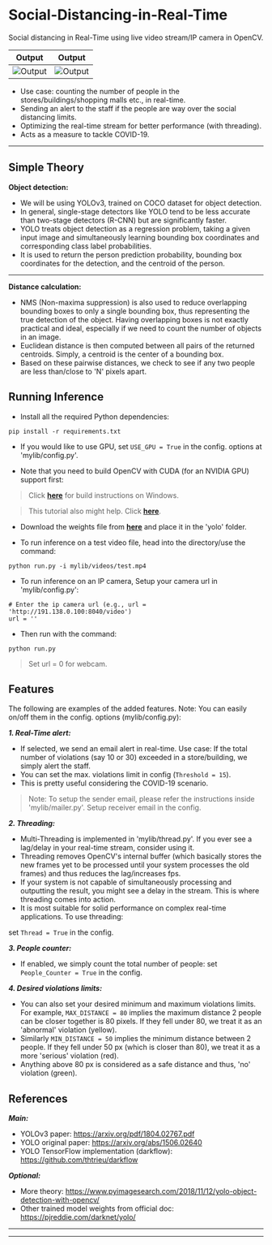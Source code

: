 # Social-Distancing-in-Real-Time
Social distancing in Real-Time using live video stream/IP camera in OpenCV.


Output       |  Output
:-------------------------:|:-------------------------:
![Output](mylib/videos/output.gif?raw=true "Output")  |  ![Output](mylib/videos/output1.gif?raw=true "Output")

- Use case: counting the number of people in the stores/buildings/shopping malls etc., in real-time.
- Sending an alert to the staff if the people are way over the social distancing limits.
- Optimizing the real-time stream for better performance (with threading).
- Acts as a measure to tackle COVID-19.

---

## Simple Theory
**Object detection:**
- We will be using YOLOv3, trained on COCO dataset for object detection.
- In general, single-stage detectors like YOLO tend to be less accurate than two-stage detectors (R-CNN) but are significantly faster.
- YOLO treats object detection as a regression problem, taking a given input image and simultaneously learning bounding box coordinates and corresponding class label probabilities.
- It is used to return the person prediction probability, bounding box coordinates for the detection, and the centroid of the person.

---
**Distance calculation:**
- NMS (Non-maxima suppression) is also used to reduce overlapping bounding boxes to only a single bounding box, thus representing the true detection of the object. Having overlapping boxes is not exactly practical and ideal, especially if we need to count the number of objects in an image.
- Euclidean distance is then computed between all pairs of the returned centroids. Simply, a centroid is the center of a bounding box.
- Based on these pairwise distances, we check to see if any two people are less than/close to 'N' pixels apart.

## Running Inference
- Install all the required Python dependencies:
```
pip install -r requirements.txt
```
- If you would like to use GPU, set ```USE_GPU = True``` in the config. options at 'mylib/config.py'.

- Note that you need to build OpenCV with CUDA (for an NVIDIA GPU) support first:

> Click [**here**](https://jamesbowley.co.uk/accelerate-opencv-4-2-0-build-with-cuda-and-python-bindings/) for build instructions on Windows.

> This tutorial also might help. Click [**here**](https://www.youtube.com/watch?v=TT3_dlPL4vo&list=WL&index=108&t=0s).

- Download the weights file from [**here**](https://drive.google.com/file/d/1O2zmGIIHLX8SGs24W7mjRyFKvE_CSY8n/view?usp=sharing) and place it in the 'yolo' folder.

- To run inference on a test video file, head into the directory/use the command:
```
python run.py -i mylib/videos/test.mp4
```
- To run inference on an IP camera, Setup your camera url in 'mylib/config.py':

```
# Enter the ip camera url (e.g., url = 'http://191.138.0.100:8040/video')
url = ''
```
- Then run with the command:

```
python run.py
```
> Set url = 0 for webcam.

## Features
The following are examples of the added features. Note: You can easily on/off them in the config. options (mylib/config.py):

***1. Real-Time alert:***
- If selected, we send an email alert in real-time. Use case: If the total number of violations (say 10 or 30) exceeded in a store/building, we simply alert the staff.
- You can set the max. violations limit in config (```Threshold = 15```).
- This is pretty useful considering the COVID-19 scenario.

> Note: To setup the sender email, please refer the instructions inside 'mylib/mailer.py'. Setup receiver email in the config.

***2. Threading:***
- Multi-Threading is implemented in 'mylib/thread.py'. If you ever see a lag/delay in your real-time stream, consider using it.
- Threading removes OpenCV's internal buffer (which basically stores the new frames yet to be processed until your system processes the old frames) and thus reduces the lag/increases fps.
- If your system is not capable of simultaneously processing and outputting the result, you might see a delay in the stream. This is where threading comes into action.
- It is most suitable for solid performance on complex real-time applications. To use threading:

set ```Thread = True``` in the config.

***3. People counter:***
- If enabled, we simply count the total number of people: set ```People_Counter = True``` in the config.

***4. Desired violations limits:***
- You can also set your desired minimum and maximum violations limits. For example, ```MAX_DISTANCE = 80``` implies the maximum distance 2 people can be closer together is 80 pixels. If they fell under 80, we treat it as an 'abnormal' violation (yellow).
- Similarly ```MIN_DISTANCE = 50``` implies the minimum distance between 2 people. If they fell under 50 px (which is closer than 80), we treat it as a more 'serious' violation (red).
- Anything above 80 px is considered as a safe distance and thus, 'no' violation (green).

## References
***Main:***
- YOLOv3 paper: https://arxiv.org/pdf/1804.02767.pdf
- YOLO original paper: https://arxiv.org/abs/1506.02640
- YOLO TensorFlow implementation (darkflow): https://github.com/thtrieu/darkflow

***Optional:***
- More theory: https://www.pyimagesearch.com/2018/11/12/yolo-object-detection-with-opencv/
- Other trained model weights from official doc: https://pjreddie.com/darknet/yolo/

---

---

